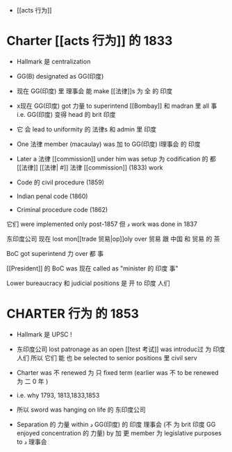 - [[acts 行为]]   

# Charter [[acts 行为]] 的 1833

-   Hallmark 是 centralization
-   GG(B) designated as GG(印度)
-   现在 GG(印度) 里 理事会 能 make [[法律]]s 为 全 的 印度
-   x现在 GG(印度) got 力量 to superintend [[Bombay]] 和 madran 里 all 事 i.e. GG(印度) 变得 head 的 brit 印度
-   它 会 lead to uniformity 的 法律s 和 admin 里 印度
-   One 法律 member (macaulay) was 加 to GG(印度) l理事会 的 印度
-   Later a 法律 [[commission]] under him was setup 为 codification 的 都  [[法律]] 
[[法律|
#]]  法律  [[commission]] (1833) work

-   Code 的 civil procedure (1859)
-   Indian penal code (1860)
-   Criminal procedure code (1862)

它们 were implemented only post-1857  但  د work was done in 1837

东印度公司 现在 lost mon[[trade 贸易|op]]oly over 贸易 跟 中国 和 贸易 的 茶

BoC got superintend 力 over 都 事

[[President]] 的 BoC was 现在 called as "minister 的 印度 事"

Lower bureaucracy 和 judicial positions 是 开 to 印度 人们

# CHARTER 行为 的 1853

-   Hallmark 是 UPSC !
-   东印度公司 lost patronage as an open [[test 考试]] was introduc过 为 印度 人们 所以 它们 能 也 be selected to senior positions 里 civil serv
-   Charter was 不 renewed 为 只 fixed term (earlier was 不 to be renewed 为 二 0 年 )

-   i.e. why 1793, 1813,1833,1853

-   所以 sword was hanging on life 的 东印度公司
-   Separation 的 力量 within د GG(印度) 的 印度 理事会 (不 为 brit 印度 GG enjoyed concentration 的 力量) by 加 更 member 为 legislative purposes to د 理事会